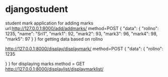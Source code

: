 # djangostudent
student mark application
for adding marks url:http://127.0.0.1:8000/add/addmarks/ method=POST
{
  "data": {
    "rollno": 1235,
    "name": "Sri1",
    "mark1": 92,
    "mark2": 93,
    "mark3": 96,
    "mark4": 98,
    "mark5": 97
  }
}
  for getting data based on rollno
  
  http://127.0.0.1:8000/display/displaymark/ method=POST
  {
  "data": {
    "rollno": 1235
    
  }
}
for displaying marks method = GET http://127.0.0.1:8000/displaylist/displaymarklist/

  
